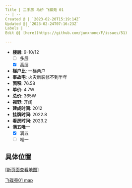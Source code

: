```yaml
---
Title | 二手房 马桥 飞碟苑 01
-- | --
Created @ | `2023-02-20T15:19:14Z`
Updated @| `2023-02-24T07:16:23Z`
Labels | ``
Edit @| [here](https://github.com/junxnone/F/issues/51)

---
```

- **楼层**: 9-10/12
  - [ ] 多层  
  - [x] 高层
- **梯户比**: 一梯两户
- **事故宅**: 火灾新装修不到半年
- **面积**: 76.58
- **单价**: 4.7W
- **总价**: 365W
- **视野**: 开阔
- **建成时间**: 2012
- **挂牌时间**: 2022.8
- **看房时间**: 2023.2
- **满五唯一**
  - [x] 满五
  - [ ] 唯一

## 具体位置

[[新页面查看地图](https://junxnone.github.io/fmap/at/fdy01)]

[飞碟苑01 map](https://junxnone.github.io/fmap/at/fdy01 ':include :type=iframe width=100% height=600px')

